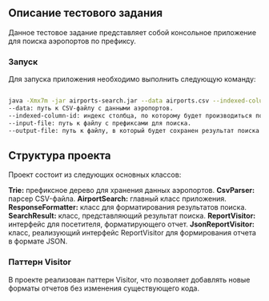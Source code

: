 ## Описание тестового задания
Данное тестовое задание представляет собой консольное приложение для поиска аэропортов по префиксу.

### Запуск
Для запуска приложения необходимо выполнить следующую команду:

```Bash

java -Xmx7m -jar airports-search.jar --data airports.csv --indexed-column-id 6 --input-file input.txt --output-file result.json
--data: путь к CSV-файлу с данными аэропортов.
--indexed-column-id: индекс столбца, по которому будет производиться поиск.
--input-file: путь к файлу с префиксами для поиска.
--output-file: путь к файлу, в который будет сохранен результат поиска.
```
## Структура проекта
Проект состоит из следующих основных классов:

**Trie:** префиксное дерево для хранения данных аэропортов.
**CsvParser:** парсер CSV-файла.
**AirportSearch:** главный класс приложения.
**ResponseFormatter:** класс для форматирования результатов поиска.
**SearchResult:** класс, представляющий результат поиска.
**ReportVisitor:** интерфейс для посетителя, форматирующего отчет.
**JsonReportVisitor:** класс, реализующий интерфейс ReportVisitor для формирования отчета в формате JSON.


### Паттерн Visitor
В проекте реализован паттерн Visitor, что позволяет добавлять новые форматы отчетов без изменения существующего кода.